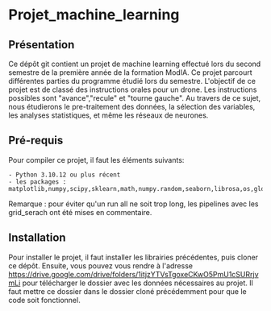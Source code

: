 # Projet_machine_learning

## Présentation

Ce dépôt git contient un projet de machine learning effectué lors du second semestre de la première année de la formation ModIA.
Ce projet parcourt différentes parties du programme étudié lors du semestre. L'objectif de ce projet est de classé des instructions orales pour un drone. Les instructions possibles sont "avance","recule" et "tourne gauche".
Au travers de ce sujet, nous étudierons le pre-traitement des données, la sélection des variables, les analyses statistiques, et même les réseaux de neurones.

## Pré-requis

Pour compiler ce projet, il faut les éléments suivants:

    - Python 3.10.12 ou plus récent
    - les packages : matplotlib,numpy,scipy,sklearn,math,numpy.random,seaborn,librosa,os,glob,re,tqdm,torch,pandas

Remarque : pour éviter qu'un run all ne soit trop long, les pipelines avec les grid_serach ont été mises en commentaire.

## Installation
Pour installer le projet, il faut installer les librairies précédentes, puis cloner ce dépôt. Ensuite, vous pouvez vous rendre à l'adresse https://drive.google.com/drive/folders/1itjzYTVsTgoxeCKwO5PmU1cSURrjvmLi pour télécharger le dossier avec les données nécessaires au projet. Il faut mettre ce dossier dans le dossier cloné précédemment pour que le code soit fonctionnel.

